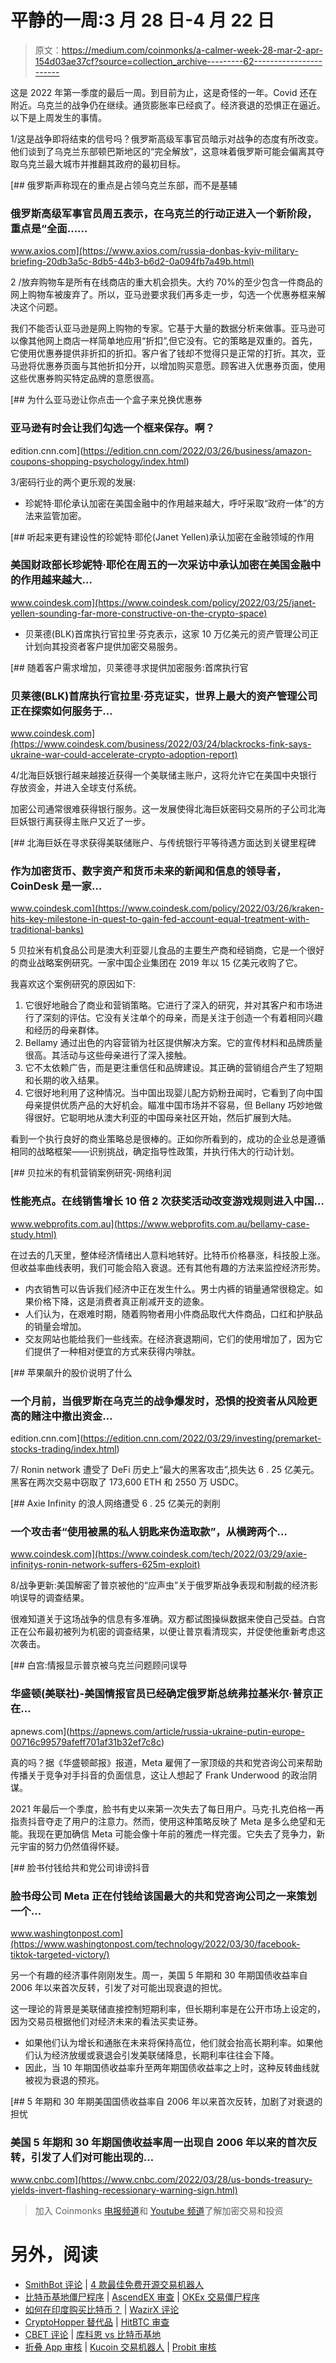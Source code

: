 # 平静的一周:3 月 28 日-4 月 22 日

> 原文：<https://medium.com/coinmonks/a-calmer-week-28-mar-2-apr-154d03ae37cf?source=collection_archive---------62----------------------->

这是 2022 年第一季度的最后一周。到目前为止，这是奇怪的一年。Covid 还在附近。乌克兰的战争仍在继续。通货膨胀率已经疯了。经济衰退的恐惧正在逼近。以下是上周发生的事情。

1/这是战争即将结束的信号吗？俄罗斯高级军事官员暗示对战争的态度有所改变。他们谈到了乌克兰东部顿巴斯地区的“完全解放”，这意味着俄罗斯可能会偏离其夺取乌克兰最大城市并推翻其政府的最初目标。

[](https://www.axios.com/russia-donbas-kyiv-military-briefing-20db3a5c-8db5-44b3-b6d2-0a094fb7a49b.html) [## 俄罗斯声称现在的重点是占领乌克兰东部，而不是基辅

### 俄罗斯高级军事官员周五表示，在乌克兰的行动正进入一个新阶段，重点是“全面……

www.axios.com](https://www.axios.com/russia-donbas-kyiv-military-briefing-20db3a5c-8db5-44b3-b6d2-0a094fb7a49b.html) 

2 /放弃购物车是所有在线商店的重大机会损失。大约 70%的至少包含一件商品的网上购物车被废弃了。所以，亚马逊要求我们再多走一步，勾选一个优惠券框来解决这个问题。

我们不能否认亚马逊是网上购物的专家。它基于大量的数据分析来做事。亚马逊可以像其他网上商店一样简单地应用“折扣”,但它没有。它的策略是双重的。首先，它使用优惠券提供非折扣的折扣。客户省了钱却不觉得只是正常的打折。其次，亚马逊将优惠券页面与其他折扣分开，以增加购买意愿。顾客进入优惠券页面，使用这些优惠券购买特定品牌的意愿很高。

[](https://edition.cnn.com/2022/03/26/business/amazon-coupons-shopping-psychology/index.html) [## 为什么亚马逊让你点击一个盒子来兑换优惠券

### 亚马逊有时会让我们勾选一个框来保存。啊？

edition.cnn.com](https://edition.cnn.com/2022/03/26/business/amazon-coupons-shopping-psychology/index.html) 

3/密码行业的两个更乐观的发展:

*   珍妮特·耶伦承认加密在美国金融中的作用越来越大，呼吁采取“政府一体”的方法来监管加密。

[](https://www.coindesk.com/policy/2022/03/25/janet-yellen-sounding-far-more-constructive-on-the-crypto-space) [## 听起来更有建设性的珍妮特·耶伦(Janet Yellen)承认加密在金融领域的作用

### 美国财政部长珍妮特·耶伦在周五的一次采访中承认加密在美国金融中的作用越来越大…

www.coindesk.com](https://www.coindesk.com/policy/2022/03/25/janet-yellen-sounding-far-more-constructive-on-the-crypto-space) 

*   贝莱德(BLK)首席执行官拉里·芬克表示，这家 10 万亿美元的资产管理公司正计划向其投资者客户提供加密交易服务。

[](https://www.coindesk.com/business/2022/03/24/blackrocks-fink-says-ukraine-war-could-accelerate-crypto-adoption-report) [## 随着客户需求增加，贝莱德寻求提供加密服务:首席执行官

### 贝莱德(BLK)首席执行官拉里·芬克证实，世界上最大的资产管理公司正在探索如何服务于…

www.coindesk.com](https://www.coindesk.com/business/2022/03/24/blackrocks-fink-says-ukraine-war-could-accelerate-crypto-adoption-report) 

4/北海巨妖银行越来越接近获得一个美联储主账户，这将允许它在美国中央银行存放资金，并进入全球支付系统。

加密公司通常很难获得银行服务。这一发展使得北海巨妖密码交易所的子公司北海巨妖银行离获得主账户又近了一步。

[](https://www.coindesk.com/policy/2022/03/26/kraken-hits-key-milestone-in-quest-to-gain-fed-account-equal-treatment-with-traditional-banks) [## 北海巨妖在寻求获得美联储账户、与传统银行平等待遇方面达到关键里程碑

### 作为加密货币、数字资产和货币未来的新闻和信息的领导者，CoinDesk 是一家…

www.coindesk.com](https://www.coindesk.com/policy/2022/03/26/kraken-hits-key-milestone-in-quest-to-gain-fed-account-equal-treatment-with-traditional-banks) 

5 贝拉米有机食品公司是澳大利亚婴儿食品的主要生产商和经销商，它是一个很好的商业战略案例研究。一家中国企业集团在 2019 年以 15 亿美元收购了它。

我喜欢这个案例研究的原因如下:

1.  它很好地融合了商业和营销策略。它进行了深入的研究，并对其客户和市场进行了深刻的评估。它没有关注单个的母亲，而是关注于创造一个有着相同兴趣和经历的母亲群体。
2.  Bellamy 通过出色的内容营销为社区提供解决方案。它的宣传材料和品牌质量很高。其活动与这些母亲进行了深入接触。
3.  它不太依赖广告，而是更注重信任和品牌建设。其正确的营销组合产生了短期和长期的收入结果。
4.  它很好地利用了这种情况。当中国出现婴儿配方奶粉丑闻时，它看到了向中国母亲提供优质产品的大好机会。瞄准中国市场并不容易，但 Bellany 巧妙地做得很好。它聪明地从澳大利亚的中国母亲社区开始，然后扩展到大陆。

看到一个执行良好的商业策略总是很棒的。正如你所看到的，成功的企业总是遵循相同的战略框架——识别挑战，确定指导性政策，并执行伟大的行动计划。

[](https://www.webprofits.com.au/bellamy-case-study.html) [## 贝拉米的有机营销案例研究-网络利润

### 性能亮点。在线销售增长 10 倍 2 次获奖活动改变游戏规则进入中国…

www.webprofits.com.au](https://www.webprofits.com.au/bellamy-case-study.html) 

在过去的几天里，整体经济情绪出人意料地转好。比特币价格暴涨，科技股上涨。但收益率曲线表明，我们可能会陷入衰退。还有其他有趣的方法来监控经济形势。

*   内衣销售可以告诉我们经济中正在发生什么。男士内裤的销量通常很稳定。如果价格下降，这是消费者真正削减开支的迹象。
*   人们认为，在艰难时期，随着购物者用小件商品取代大件商品，口红和护肤品的销量会增加。
*   交友网站也能给我们一些线索。在经济衰退期间，它们的使用增加了，因为它们提供了一种相对便宜的方式来获得内啡肽。

[](https://edition.cnn.com/2022/03/29/investing/premarket-stocks-trading/index.html) [## 苹果飙升的股价说明了什么

### 一个月前，当俄罗斯在乌克兰的战争爆发时，恐惧的投资者从风险更高的赌注中撤出资金…

edition.cnn.com](https://edition.cnn.com/2022/03/29/investing/premarket-stocks-trading/index.html) 

7/ Ronin network 遭受了 DeFi 历史上“最大的黑客攻击”,损失达 6 . 25 亿美元。黑客在两次交易中窃取了 173,600 ETH 和 2550 万 USDC。

[](https://www.coindesk.com/tech/2022/03/29/axie-infinitys-ronin-network-suffers-625m-exploit) [## Axie Infinity 的浪人网络遭受 6 . 25 亿美元的剥削

### 一个攻击者“使用被黑的私人钥匙来伪造取款”，从横跨两个…

www.coindesk.com](https://www.coindesk.com/tech/2022/03/29/axie-infinitys-ronin-network-suffers-625m-exploit) 

8/战争更新:美国解密了普京被他的“应声虫”关于俄罗斯战争表现和制裁的经济影响误导的调查结果。

很难知道关于这场战争的信息有多准确。双方都试图操纵数据来使自己受益。白宫正在公布最初被列为机密的调查结果，以便让普京看清现实，并促使他重新考虑这次袭击。

[](https://apnews.com/article/russia-ukraine-putin-europe-00716c99579afeff701af31b32ef7c8c) [## 白宫:情报显示普京被乌克兰问题顾问误导

### 华盛顿(美联社)-美国情报官员已经确定俄罗斯总统弗拉基米尔·普京正在…

apnews.com](https://apnews.com/article/russia-ukraine-putin-europe-00716c99579afeff701af31b32ef7c8c) 

真的吗？据《华盛顿邮报》报道，Meta 雇佣了一家顶级的共和党咨询公司来帮助传播关于竞争对手抖音的负面信息，这让人想起了 Frank Underwood 的政治阴谋。

2021 年最后一个季度，脸书有史以来第一次失去了每日用户。马克·扎克伯格一再指责抖音夺走了用户的注意力。然而，使用这种策略反映了 Meta 是多么绝望和无能。我现在更加确信 Meta 可能会像十年前的雅虎一样完蛋。它失去了竞争力，新元宇宙的努力仍然值得怀疑。

[](https://www.washingtonpost.com/technology/2022/03/30/facebook-tiktok-targeted-victory/) [## 脸书付钱给共和党公司诽谤抖音

### 脸书母公司 Meta 正在付钱给该国最大的共和党咨询公司之一来策划一个…

www.washingtonpost.com](https://www.washingtonpost.com/technology/2022/03/30/facebook-tiktok-targeted-victory/) 

另一个有趣的经济事件刚刚发生。周一，美国 5 年期和 30 年期国债收益率自 2006 年以来首次反转，引发了对可能出现衰退的担忧。

这一理论的背景是美联储直接控制短期利率，但长期利率是在公开市场上设定的，因为交易员根据他们对经济未来的看法买卖证券。

*   如果他们认为增长和通胀在未来将保持高位，他们就会抬高长期利率。如果他们认为经济放缓或衰退会引发美联储降息，长期利率往往会下降。
*   因此，当 10 年期国债收益率升至两年期国债收益率之上时，这种反转曲线就被视为衰退的预兆。

[](https://www.cnbc.com/2022/03/28/us-bonds-treasury-yields-invert-flashing-recessionary-warning-sign.html) [## 5 年期和 30 年期美国国债收益率自 2006 年以来首次反转，加剧了对衰退的担忧

### 美国 5 年期和 30 年期国债收益率周一出现自 2006 年以来的首次反转，引发了人们对可能出现的…

www.cnbc.com](https://www.cnbc.com/2022/03/28/us-bonds-treasury-yields-invert-flashing-recessionary-warning-sign.html) 

> 加入 Coinmonks [电报频道](https://t.me/coincodecap)和 [Youtube 频道](https://www.youtube.com/c/coinmonks/videos)了解加密交易和投资

# 另外，阅读

*   [SmithBot 评论](https://coincodecap.com/smithbot-review) | [4 款最佳免费开源交易机器人](https://coincodecap.com/free-open-source-trading-bots)
*   [比特币基地僵尸程序](/coinmonks/coinbase-bots-ac6359e897f3) | [AscendEX 审查](/coinmonks/ascendex-review-53e829cf75fa) | [OKEx 交易僵尸程序](/coinmonks/okex-trading-bots-234920f61e60)
*   [如何在印度购买比特币？](/coinmonks/buy-bitcoin-in-india-feb50ddfef94) | [WazirX 评论](/coinmonks/wazirx-review-5c811b074f5b)
*   [CryptoHopper 替代品](/coinmonks/cryptohopper-alternatives-d67287b16d27) | [HitBTC 审查](/coinmonks/hitbtc-review-c5143c5d53c2)
*   [CBET 评论](https://coincodecap.com/cbet-casino-review) | [库科恩 vs 比特币基地](https://coincodecap.com/kucoin-vs-coinbase)
*   [折叠 App 审核](https://coincodecap.com/fold-app-review) | [Kucoin 交易机器人](/coinmonks/kucoin-trading-bot-automate-your-trades-8cf0ca2138e0) | [Probit 审核](https://coincodecap.com/probit-review)